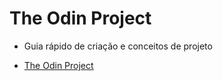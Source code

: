 # The Odin Project 

- Guia rápido de criação e conceitos de projeto

- [The Odin Project](https://www.theodinproject.com/)